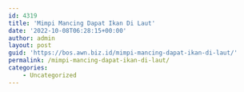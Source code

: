 ```yaml
---
id: 4319
title: 'Mimpi Mancing Dapat Ikan Di Laut'
date: '2022-10-08T06:28:15+00:00'
author: admin
layout: post
guid: 'https://bos.awn.biz.id/mimpi-mancing-dapat-ikan-di-laut/'
permalink: /mimpi-mancing-dapat-ikan-di-laut/
categories:
    - Uncategorized
---
```


